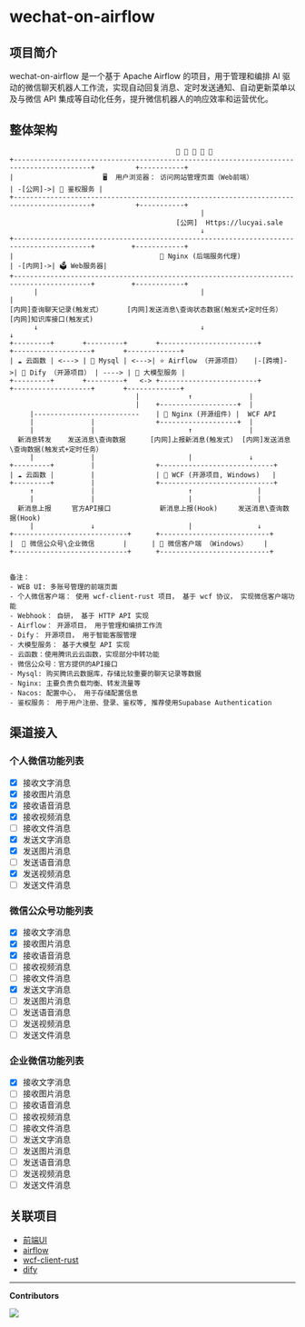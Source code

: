 # wechat-on-airflow

## 项目简介

wechat-on-airflow 是一个基于 Apache Airflow 的项目，用于管理和编排 AI 驱动的微信聊天机器人工作流，实现自动回复消息、定时发送通知、自动更新菜单以及与微信 API 集成等自动化任务，提升微信机器人的响应效率和运营优化。

## 整体架构

```
                                         👤 👤 👤 👤 👤
+-----------------------------------------------------------------------------------------+          +-----------+
|                      🖥️  用户浏览器： 访问网站管理页面（Web前端）                              | -[公网]->| 🔑 鉴权服务 |  
+-----------------------------------------------------------------------------------------+          +-----------+
                                               |                                                    
                                         [公网]  Https://lucyai.sale                                          
                                               ↓                                                    
+-----------------------------------------------------------------------------------------+         +------------+      
|                                    🔄 Nginx (后端服务代理)                                | -[内网]->| 🗳️ Web服务器|  
+-----------------------------------------------------------------------------------------+         +------------+      
      |                                        |                             |
[内网]查询聊天记录(触发式）      [内网]发送消息\查询状态数据(触发式+定时任务）    [内网]知识库接口(触发式)       
      ↓                                        ↓                             ↓   
+---------+       +---------+       +------------------------+         +-------------------+       +-------------+
| ☁️ 云函数 | <---> | 💾 Mysql | <--->| ⭐️ Airflow （开源项目）   |-[跨境]->| 🤖 Dify （开源项目） | ----> | 🧠 大模型服务 |
+---------+       +---------+   <-> +------------------------+         +-------------------+       +-------------+
                               |            ↑              |
                               |    +-------------------+  |
     |--------------------------    | 🔌 Nginx (开源组件) |  WCF API
     |              |               +-------------------+  |
     |              |                       ↑              |
  新消息转发    发送消息\查询数据      [内网]上报新消息(触发式)  [内网]发送消息\查询数据(触发式+定时任务）
     |              |                       |              ↓
+---------+         |               +----------------------------+
| ☁️ 云函数 |         |               | 🔄 WCF (开源项目, Windows)   |
+---------+         |               +----------------------------+
     ↑              |                       ↑                |
     |              |                       |                |
  新消息上报     官方API接口            新消息上报(Hook)     发送消息\查询数据(Hook)
     |              ↓                       |                ↓
+----------------------------+      +---------------------------+
|  📨 微信公众号\企业微信       |      | 💬 微信客户端 （Windows）    |
+----------------------------+      +---------------------------+


备注：
- WEB UI: 多账号管理的前端页面
- 个人微信客户端： 使用 wcf-client-rust 项目， 基于 wcf 协议， 实现微信客户端功能
- Webhook： 自研， 基于 HTTP API 实现
- Airflow： 开源项目， 用于管理和编排工作流
- Dify： 开源项目， 用于智能客服管理
- 大模型服务： 基于大模型 API 实现
- 云函数：使用腾讯云云函数，实现部分中转功能
- 微信公众号：官方提供的API接口
- Mysql: 购买腾讯云数据库，存储比较重要的聊天记录等数据
- Nginx: 主要负责负载均衡、转发流量等
- Nacos: 配置中心， 用于存储配置信息
- 鉴权服务： 用于用户注册、登录、鉴权等, 推荐使用Supabase Authentication
```

## 渠道接入

### 个人微信功能列表

- [x] 接收文字消息
- [x] 接收图片消息
- [x] 接收语音消息
- [x] 接收视频消息
- [ ] 接收文件消息
- [x] 发送文字消息
- [x] 发送图片消息
- [ ] 发送语音消息
- [x] 发送视频消息
- [ ] 发送文件消息

### 微信公众号功能列表

- [x] 接收文字消息
- [x] 接收图片消息
- [x] 接收语音消息
- [ ] 接收视频消息
- [ ] 接收文件消息
- [x] 发送文字消息
- [ ] 发送图片消息
- [ ] 发送语音消息
- [ ] 发送视频消息
- [ ] 发送文件消息

### 企业微信功能列表

- [x] 接收文字消息
- [ ] 接收图片消息
- [ ] 接收语音消息
- [ ] 接收视频消息
- [ ] 接收文件消息
- [ ] 发送文字消息
- [ ] 发送图片消息
- [ ] 发送语音消息
- [ ] 发送视频消息
- [ ] 发送文件消息

## 关联项目

- [前端UI](https://github.com/YuChanGongzhu/ai-agent)
- [airflow](https://github.com/apache/airflow)
- [wcf-client-rust](https://github.com/lich0821/wcf-client-rust)
- [dify](https://github.com/langgenius/dify)

---

**Contributors**

<a href="https://github.com/claude89757/wechat-on-airflow/graphs/contributors">
  <img src="https://contrib.rocks/image?repo=claude89757/wechat-on-airflow" />
</a>
